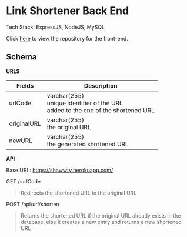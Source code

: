 # Link Shortener Back End

Tech Stack: ExpressJS, NodeJS, MySQL

Click [here](https://github.com/gnohgnij/link_shortener) to view the repository for the front-end.

## Schema

**URLS**

| Fields      | Description                                                                       |
| ----------- | --------------------------------------------------------------------------------- |
| urlCode     | varchar(255)<br/>unique identifier of the URL<br/>added to the end of the shortened URL |
| originalURL | varchar(255)<br/>the original URL                                                    |
| newURL      | varchar(255)<br/>the generated shortened URL                                         |

**API**

Base URL: https://shawwty.herokuapp.com/

GET /:urlCode

> Redirects the shortened URL to the original URL

POST /api/url/shorten

> Returns the shortened URL if the original URL already exists in the database, else it creates a new entry and returns a new shortened URL
